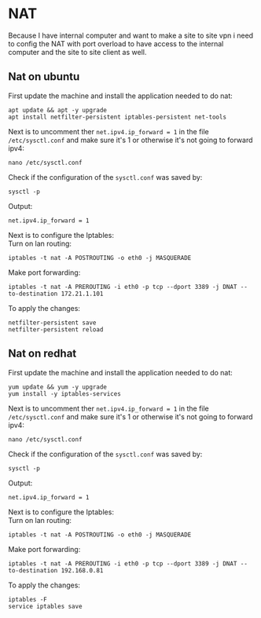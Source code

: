 # NAT
Because I have internal computer and want to make a site to site vpn i need to config the NAT with port overload to have access to the internal computer and the site to site client as well.  
## Nat on ubuntu
First update the machine and install the application needed to do nat:
```
apt update && apt -y upgrade
apt install netfilter-persistent iptables-persistent net-tools
```
Next is to uncomment ther `net.ipv4.ip_forward = 1` in the file `/etc/sysctl.conf` and make sure it's 1 or otherwise it's not going to forward ipv4:
```
nano /etc/sysctl.conf
``` 
Check if the configuration of the `sysctl.conf` was saved by:
```
sysctl -p
```
Output:
```
net.ipv4.ip_forward = 1
```
Next is to configure the Iptables:
<br>
Turn on lan routing:
```
iptables -t nat -A POSTROUTING -o eth0 -j MASQUERADE
```
Make port forwarding:
```
iptables -t nat -A PREROUTING -i eth0 -p tcp --dport 3389 -j DNAT --to-destination 172.21.1.101
```
To apply the changes:
```
netfilter-persistent save
netfilter-persistent reload
```


## Nat on redhat 

First update the machine and install the application needed to do nat:
```
yum update && yum -y upgrade
yum install -y iptables-services
```

Next is to uncomment ther `net.ipv4.ip_forward = 1` in the file `/etc/sysctl.conf` and make sure it's 1 or otherwise it's not going to forward ipv4:
```
nano /etc/sysctl.conf
``` 
Check if the configuration of the `sysctl.conf` was saved by:
```
sysctl -p
```
Output:
```
net.ipv4.ip_forward = 1
```
Next is to configure the Iptables:
<br>
Turn on lan routing:
```
iptables -t nat -A POSTROUTING -o eth0 -j MASQUERADE
```
Make port forwarding:
```
iptables -t nat -A PREROUTING -i eth0 -p tcp --dport 3389 -j DNAT --to-destination 192.168.0.81
```
To apply the changes:
```  
iptables -F
service iptables save
```
